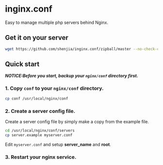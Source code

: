 inginx.conf
==============

Easy to manage multiple php servers behind Nginx.

Get it on your server
----------------------

```bash
wget https://github.com/shenjia/inginx.conf/zipball/master --no-check-certificate -O inginx.zip
```

Quick start
-----------

***NOTICE:Before you start, backup your `nginx/conf` directory first.***

### 1. Copy `conf` to your `nginx/conf` directory.

```bash
cp conf /usr/local/nginx/conf
```

### 2. Create a server config file.


Create a server config file by simply make a copy from the example file.

```bash
cd /usr/local/nginx/conf/servers
cp server.example myserver.conf
```

Edit `myserver.conf` and setup **server_name** and **root**.


### 3. Restart your nginx service.

